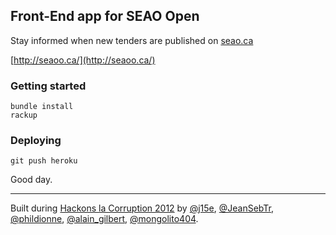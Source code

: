 ## Front-End app for SEAO Open

Stay informed when new tenders are published on [seao.ca](http://seao.ca/)

[http://seaoo.ca/](http://seaoo.ca/)

### Getting started

    bundle install
    rackup

### Deploying

    git push heroku

Good day.

---

Built during [Hackons la Corruption 2012](http://quebecouvert.org/events/hackonslacorruption/) by [@j15e](https://twitter.com/j15e), [@JeanSebTr](https://twitter.com/JeanSebTr), [@phildionne](https://twitter.com/phildionne), [@alain_gilbert](https://twitter.com/alain_gilbert), [@mongolito404](https://twitter.com/mongolito404).
